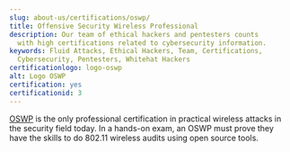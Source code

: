 ```yaml
---
slug: about-us/certifications/oswp/
title: Offensive Security Wireless Professional
description: Our team of ethical hackers and pentesters counts
  with high certifications related to cybersecurity information.
keywords: Fluid Attacks, Ethical Hackers, Team, Certifications,
  Cybersecurity, Pentesters, Whitehat Hackers
certificationlogo: logo-oswp
alt: Logo OSWP
certification: yes
certificationid: 3
---
```


[OSWP](https://www.offensive-security.com/wifu-oswp/)
is the only professional certification in practical wireless attacks
in the security field today.
In a hands-on exam,
an OSWP must prove they have the skills to do 802.11 wireless audits
using open source tools.
